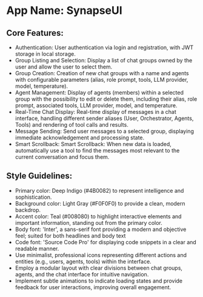 # **App Name**: SynapseUI

## Core Features:

- Authentication: User authentication via login and registration, with JWT storage in local storage.
- Group Listing and Selection: Display a list of chat groups owned by the user and allow the user to select them.
- Group Creation: Creation of new chat groups with a name and agents with configurable parameters (alias, role prompt, tools, LLM provider, model, temperature).
- Agent Management: Display of agents (members) within a selected group with the possibility to edit or delete them, including their alias, role prompt, associated tools, LLM provider, model, and temperature.
- Real-Time Chat Display: Real-time display of messages in a chat interface, handling different sender aliases (User, Orchestrator, Agents, Tools) and rendering of tool calls and results.
- Message Sending: Send user messages to a selected group, displaying immediate acknowledgement and processing state.
- Smart Scrollback: Smart Scrollback: When new data is loaded, automatically use a tool to find the messages most relevant to the current conversation and focus them.

## Style Guidelines:

- Primary color: Deep Indigo (#4B0082) to represent intelligence and sophistication.
- Background color: Light Gray (#F0F0F0) to provide a clean, modern backdrop.
- Accent color: Teal (#008080) to highlight interactive elements and important information, standing out from the primary color.
- Body font: 'Inter', a sans-serif font providing a modern and objective feel; suited for both headlines and body text
- Code font: 'Source Code Pro' for displaying code snippets in a clear and readable manner.
- Use minimalist, professional icons representing different actions and entities (e.g., users, agents, tools) within the interface.
- Employ a modular layout with clear divisions between chat groups, agents, and the chat interface for intuitive navigation.
- Implement subtle animations to indicate loading states and provide feedback for user interactions, improving overall engagement.